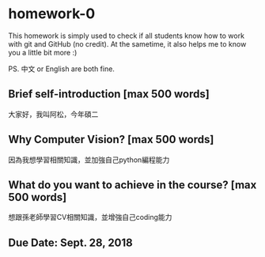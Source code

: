 # homework-0
This homework is simply used to check if all students know how to work with git and GitHub (no credit).
At the sametime, it also helps me to know you a little bit more :)

PS. 中文 or English are both fine.

## Brief self-introduction [max 500 words]
大家好，我叫阿松，今年碩二
## Why Computer Vision? [max 500 words]
因為我想學習相關知識，並加強自己python編程能力
## What do you want to achieve in the course? [max 500 words]
想跟孫老師學習CV相關知識，並增強自己coding能力
## Due Date: Sept. 28, 2018


